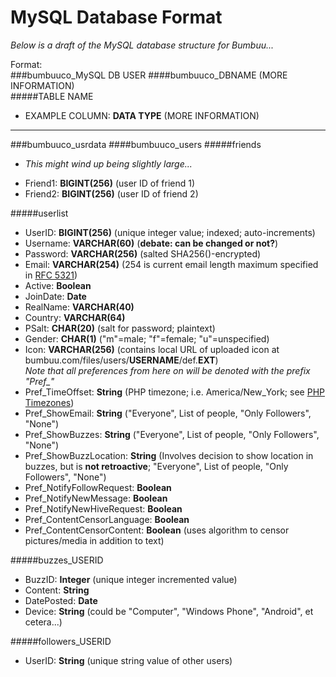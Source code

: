 MySQL Database Format
=====================

_Below is a draft of the MySQL database structure for Bumbuu..._

Format: <br>
###bumbuuco_MySQL DB USER
####bumbuuco_DBNAME (MORE INFORMATION) <br>
#####TABLE NAME
*	EXAMPLE COLUMN: **DATA TYPE** (MORE INFORMATION)

-------------------------------

###bumbuuco_usrdata
####bumbuuco_users
#####friends
-	*This might wind up being slightly large...*
*	Friend1: **BIGINT(256)** (user ID of friend 1)
*	Friend2: **BIGINT(256)** (user ID of friend 2)	

#####userlist
*	UserID: **BIGINT(256)** (unique integer value; indexed; auto-increments)
*	Username: **VARCHAR(60)** (**debate: can be changed or not?**)
*	Password: **VARCHAR(256)** (salted SHA256()-encrypted)
*	Email: **VARCHAR(254)** (254 is current email length maximum specified in [RFC 5321](http://tools.ietf.org/html/rfc5321#section-4.5.3))
*	Active: **Boolean**
*	JoinDate: **Date**
*	RealName: **VARCHAR(40)**
*	Country: **VARCHAR(64)**
*	PSalt: **CHAR(20)** (salt for password; plaintext)
*	Gender: **CHAR(1)** ("m"=male; "f"=female; "u"=unspecified)
*	Icon: **VARCHAR(256)** (contains local URL of uploaded icon at bumbuu.com/files/users/**USERNAME**/def.**EXT**)
<br>_Note that all preferences from here on will be denoted with the prefix "Pref\_"_
*	Pref\_TimeOffset: **String** (PHP timezone; i.e. America/New_York; see [PHP Timezones](http://php.net/manual/en/timezones.php))
*	Pref\_ShowEmail: **String** ("Everyone", List of people, "Only Followers", "None")
*	Pref\_ShowBuzzes: **String** ("Everyone", List of people, "Only Followers", "None")
*	Pref\_ShowBuzzLocation: **String** (Involves decision to show location in buzzes, but is **not retroactive**; "Everyone", List of people, "Only Followers", "None")
*	Pref\_NotifyFollowRequest: **Boolean**
*	Pref\_NotifyNewMessage: **Boolean**
*	Pref\_NotifyNewHiveRequest: **Boolean**
*	Pref\_ContentCensorLanguage: **Boolean**
*	Pref\_ContentCensorContent: **Boolean** (uses algorithm to censor pictures/media in addition to text)

#####buzzes_USERID
*	BuzzID: **Integer** (unique integer incremented value)
*	Content: **String**
*	DatePosted: **Date**
*	Device: **String** (could be "Computer", "Windows Phone", "Android", et cetera...)

#####followers_USERID
*	UserID: **String** (unique string value of other users)
